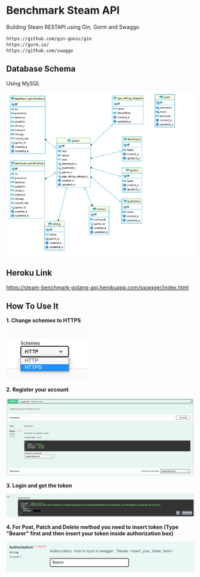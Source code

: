 # Benchmark Steam API

Building Steam RESTAPI using Gin, Gorm and Swaggo

```
https://github.com/gin-gonic/gin
https://gorm.io/
https://github.com/swaggo
```

## Database Schema
Using MySQL

<img src= "img/Screenshotdb.png">



## Heroku Link
https://steam-benchmark-golang-api.herokuapp.com/swagger/index.html


## How To Use It
**1. Change schemes to HTTPS**


<img src= "img/Screenshot_1.png">

**2. Register your account**


<img src= "img/Screenshot_2.png">

**3. Login and get the token**


<img src= "img/Screenshot_3.png">

**4. For Post, Patch and Delete method you need to insert token (Type "Bearer" first and then insert your token inside authorization box)**


<img src= "img/Screenshot_4.png">
